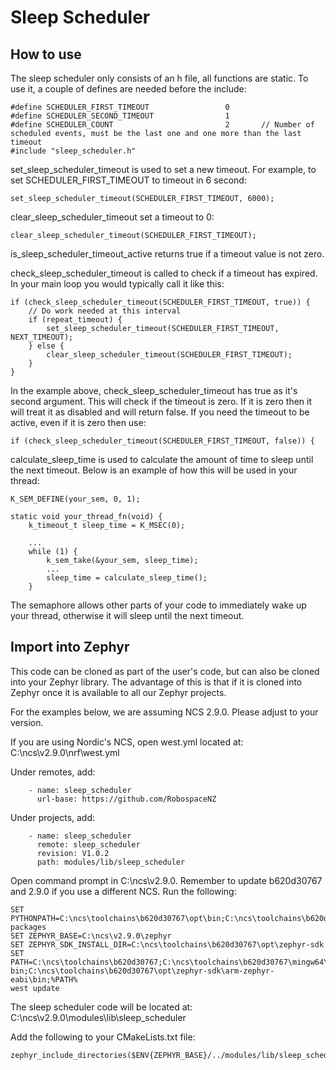 # Sleep Scheduler

## How to use

The sleep scheduler only consists of an h file, all functions are static. To use it, a couple of defines are needed before the include:

```
#define SCHEDULER_FIRST_TIMEOUT                 0
#define SCHEDULER_SECOND_TIMEOUT                1
#define SCHEDULER_COUNT                         2       // Number of scheduled events, must be the last one and one more than the last timeout
#include "sleep_scheduler.h"
```

set_sleep_scheduler_timeout is used to set a new timeout. For example, to set SCHEDULER_FIRST_TIMEOUT to timeout in 6 second:
```
set_sleep_scheduler_timeout(SCHEDULER_FIRST_TIMEOUT, 6000);
```

clear_sleep_scheduler_timeout set a timeout to 0:
```
clear_sleep_scheduler_timeout(SCHEDULER_FIRST_TIMEOUT);
```

is_sleep_scheduler_timeout_active returns true if a timeout value is not zero.

check_sleep_scheduler_timeout is called to check if a timeout has expired. In your main loop you would typically call it like this:
```
if (check_sleep_scheduler_timeout(SCHEDULER_FIRST_TIMEOUT, true)) {
    // Do work needed at this interval
    if (repeat_timeout) {
        set_sleep_scheduler_timeout(SCHEDULER_FIRST_TIMEOUT, NEXT_TIMEOUT);
    } else {
        clear_sleep_scheduler_timeout(SCHEDULER_FIRST_TIMEOUT);
    }
}
```

In the example above, check_sleep_scheduler_timeout has true as it's second argument. This will check if the timeout is zero. If it is zero then it will treat it as disabled and will return false. If you need the timeout to be active, even if it is zero then use:
```
if (check_sleep_scheduler_timeout(SCHEDULER_FIRST_TIMEOUT, false)) {
```

calculate_sleep_time is used to calculate the amount of time to sleep until the next timeout. Below is an example of how this will be used in your thread:
```
K_SEM_DEFINE(your_sem, 0, 1);

static void your_thread_fn(void) {
    k_timeout_t sleep_time = K_MSEC(0);

    ...
    while (1) {
        k_sem_take(&your_sem, sleep_time);
        ...
        sleep_time = calculate_sleep_time();
    }
```
The semaphore allows other parts of your code to immediately wake up your thread, otherwise it will sleep until the next timeout.

## Import into Zephyr

This code can be cloned as part of the user's code, but can also be cloned into your Zephyr library. The advantage of this is that if it is cloned into Zephyr once it is available to all our Zephyr projects.

For the examples below, we are assuming NCS 2.9.0. Please adjust to your version.

If you are using Nordic's NCS, open west.yml located at:<br>
C:\ncs\v2.9.0\nrf\west.yml

Under remotes, add:
```
    - name: sleep_scheduler
      url-base: https://github.com/RobospaceNZ
```

Under projects, add:
```
    - name: sleep_scheduler
      remote: sleep_scheduler
      revision: V1.0.2
      path: modules/lib/sleep_scheduler
```

Open command prompt in C:\ncs\v2.9.0. Remember to update b620d30767 and 2.9.0 if you use a different NCS. Run the following:
```
SET PYTHONPATH=C:\ncs\toolchains\b620d30767\opt\bin;C:\ncs\toolchains\b620d30767\opt\bin\Lib;C:\ncs\toolchains\b620d30767\opt\bin\Lib\site-packages
SET ZEPHYR_BASE=C:\ncs\v2.9.0\zephyr
SET ZEPHYR_SDK_INSTALL_DIR=C:\ncs\toolchains\b620d30767\opt\zephyr-sdk
SET PATH=C:\ncs\toolchains\b620d30767;C:\ncs\toolchains\b620d30767\mingw64\bin;C:\ncs\toolchains\b620d30767\bin;C:\ncs\toolchains\b620d30767\opt\bin;C:\ncs\toolchains\b620d30767\opt\bin\Scripts;C:\ncs\toolchains\b620d30767\nanopb\generator-bin;C:\ncs\toolchains\b620d30767\opt\zephyr-sdk\arm-zephyr-eabi\bin;%PATH%
west update
```

The sleep scheduler code will be located at:<br>
C:\ncs\v2.9.0\modules\lib\sleep_scheduler

Add the following to your CMakeLists.txt file:
```
zephyr_include_directories($ENV{ZEPHYR_BASE}/../modules/lib/sleep_scheduler)
```
